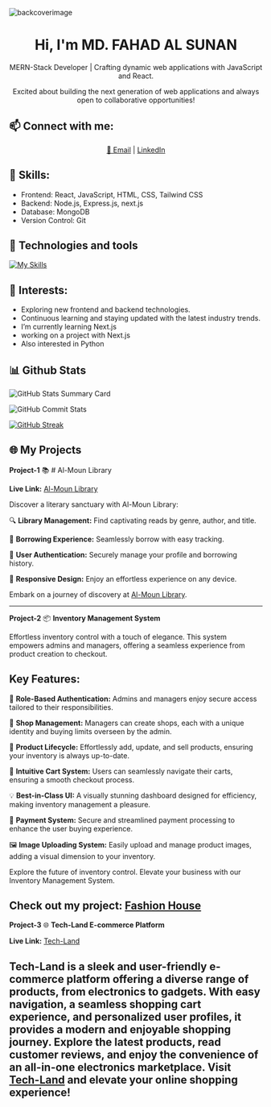 ![backcoverimage](https://github.com/fasunan/fasunan/assets/138504309/d836e19d-85d1-4f1c-bb07-f4c8bc949c15)



<h1 align="center" style="font-size: 2em;"> Hi, I'm <b>MD. FAHAD AL SUNAN</b></h1>

<p align="center">MERN-Stack Developer | Crafting dynamic web applications with JavaScript and React.</p>
<p align="center">Excited about building the next generation of web applications and always open to collaborative opportunities!</p>

## 📫 **Connect with me:**

<div align="center">
  <a href="mailto:fsunan@gmail.com">📧 Email</a> |
  <a href="https://www.linkedin.com/in/fahad-al-sunan-96475424b/">LinkedIn</a>
</div>


## 🚀 **Skills:**

- Frontend: React, JavaScript, HTML, CSS, Tailwind CSS
- Backend: Node.js, Express.js, next.js
- Database: MongoDB
- Version Control: Git

## 🚀 **Technologies and tools**

[![My Skills](https://skillicons.dev/icons?i=js,tailwind,html,css,react,vue,nextjs,nodejs,netlify,mongodb)](https://skillicons.dev)

## 🌱 **Interests:**

- Exploring new frontend and backend technologies.
- Continuous learning and staying updated with the latest industry trends.
- I’m currently learning Next.js
- working on a project with Next.js
- Also interested in Python

## 📊 **Github Stats**

![GitHub Stats Summary Card](https://github-profile-summary-cards.vercel.app/api/cards/profile-details?username=fasunan&theme=2077)

![GitHub Commit Stats](https://github-readme-stats.vercel.app/api?username=fasunan&show_icons=true&count_private=true&theme=neon)

[![GitHub Streak](https://github-readme-streak-stats.herokuapp.com?user=fasunan&theme=neon&border_radius=4.3&date_format=M%20j%5B%2C%20Y%5D)](https://git.io/streak-stats)


## 🌐 My Projects


**Project-1**
📚 # Al-Moun Library 

**Live Link:** [Al-Moun Library](https://sage-lolly-8dc3c5.netlify.app)

Discover a literary sanctuary with Al-Moun Library:

🔍 **Library Management:** Find captivating reads by genre, author, and title.

🔄 **Borrowing Experience:** Seamlessly borrow with easy tracking.

🔐 **User Authentication:** Securely manage your profile and borrowing history.

📱 **Responsive Design:** Enjoy an effortless experience on any device.

Embark on a journey of discovery at [Al-Moun Library](https://sage-lolly-8dc3c5.netlify.app).

---
**Project-2**
📦 **Inventory Management System**

Effortless inventory control with a touch of elegance. This system empowers admins and managers, offering a seamless experience from product creation to checkout.

## Key Features:

👤 **Role-Based Authentication:** Admins and managers enjoy secure access tailored to their responsibilities.

🏢 **Shop Management:** Managers can create shops, each with a unique identity and buying limits overseen by the admin.

📝 **Product Lifecycle:** Effortlessly add, update, and sell products, ensuring your inventory is always up-to-date.

🛒 **Intuitive Cart System:** Users can seamlessly navigate their carts, ensuring a smooth checkout process.

💡 **Best-in-Class UI:** A visually stunning dashboard designed for efficiency, making inventory management a pleasure.

💸 **Payment System:** Secure and streamlined payment processing to enhance the user buying experience.

🖼️ **Image Uploading System:** Easily upload and manage product images, adding a visual dimension to your inventory.

Explore the future of inventory control. Elevate your business with our Inventory Management System.

Check out my project: [Fashion House](https://lucent-starburst-c5b65e.netlify.app/)
---

**Project-3**
🌐 **Tech-Land E-commerce Platform**

**Live Link:** [Tech-Land](https://mellifluous-speculoos-ebe7ec.netlify.app/)

Tech-Land is a sleek and user-friendly e-commerce platform offering a diverse range of products, from electronics to gadgets. With easy navigation, a seamless shopping cart experience, and personalized user profiles, it provides a modern and enjoyable shopping journey. Explore the latest products, read customer reviews, and enjoy the convenience of an all-in-one electronics marketplace. Visit [Tech-Land](https://mellifluous-speculoos-ebe7ec.netlify.app/) and elevate your online shopping experience!
---



